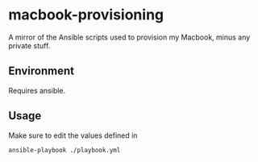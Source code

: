 # macbook-provisioning

A mirror of the Ansible scripts used to provision my Macbook, minus any private stuff.

## Environment
Requires ansible.

## Usage

Make sure to edit the values defined in

```sh
ansible-playbook ./playbook.yml
```
